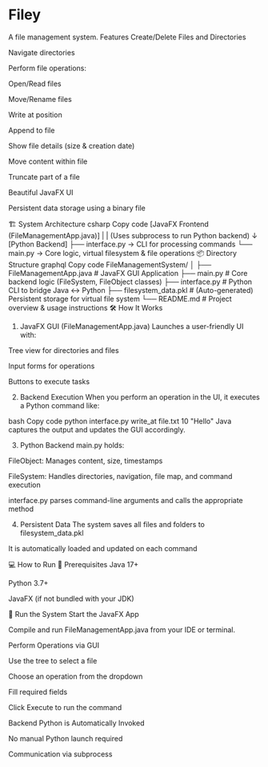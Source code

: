 # Filey
A file management system.
Features
Create/Delete Files and Directories

Navigate directories

Perform file operations:

Open/Read files

Move/Rename files

Write at position

Append to file

Show file details (size & creation date)

Move content within file

Truncate part of a file

Beautiful JavaFX UI

Persistent data storage using a binary file

🏗️ System Architecture
csharp
Copy code
[JavaFX Frontend (FileManagementApp.java)]
        |
        | (Uses subprocess to run Python backend)
        ↓
[Python Backend]
├── interface.py  → CLI for processing commands
└── main.py       → Core logic, virtual filesystem & file operations
📦 Directory Structure
graphql
Copy code
FileManagementSystem/
│
├── FileManagementApp.java   # JavaFX GUI Application
├── main.py                  # Core backend logic (FileSystem, FileObject classes)
├── interface.py             # Python CLI to bridge Java ↔ Python
├── filesystem_data.pkl      # (Auto-generated) Persistent storage for virtual file system
└── README.md                # Project overview & usage instructions
🛠️ How It Works
1. JavaFX GUI (FileManagementApp.java)
Launches a user-friendly UI with:

Tree view for directories and files

Input forms for operations

Buttons to execute tasks

2. Backend Execution
When you perform an operation in the UI, it executes a Python command like:

bash
Copy code
python interface.py write_at file.txt 10 "Hello"
Java captures the output and updates the GUI accordingly.

3. Python Backend
main.py holds:

FileObject: Manages content, size, timestamps

FileSystem: Handles directories, navigation, file map, and command execution

interface.py parses command-line arguments and calls the appropriate method

4. Persistent Data
The system saves all files and folders to filesystem_data.pkl

It is automatically loaded and updated on each command

💻 How to Run
🧩 Prerequisites
Java 17+

Python 3.7+

JavaFX (if not bundled with your JDK)

🔧 Run the System
Start the JavaFX App

Compile and run FileManagementApp.java from your IDE or terminal.

Perform Operations via GUI

Use the tree to select a file

Choose an operation from the dropdown

Fill required fields

Click Execute to run the command

Backend Python is Automatically Invoked

No manual Python launch required

Communication via subprocess

